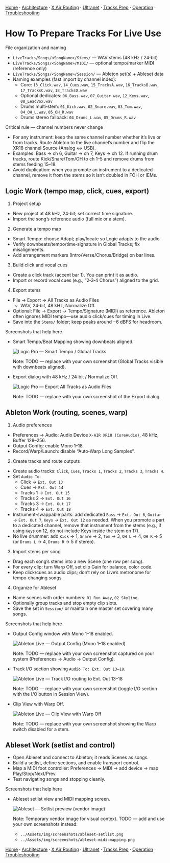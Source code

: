 [Home](../README.md) · [Architecture](architecture.md) · [X Air Routing](xair-routing.md) · [Ultranet](ultranet-routing.md) · [Tracks Prep](tracks-prep.md) · [Operation](operation.md) · [Troubleshooting](troubleshooting.md)

# How To Prepare Tracks For Live Use

File organization and naming
- `LiveTracks/Songs/<SongName>/Stems/` — WAV stems (48 kHz / 24‑bit)
- `LiveTracks/Songs/<SongName>/MIDI/` — optional tempo/marker MIDI (reference only)
- `LiveTracks/Songs/<SongName>/Session/` — Ableton set(s) + Ableset data
- Naming examples (fast import by channel index):
  - Core: `13_Click.wav`, `14_Cues.wav`, `15_TracksA.wav`, `16_TracksB.wav`, `17_TracksC.wav`, `18_TracksD.wav`
  - Optional dedicates: `06_Bass.wav`, `07_Guitar.wav`, `12_Keys.wav`, `08_LeadVox.wav`
  - Drums multi‑stem: `01_Kick.wav`, `02_Snare.wav`, `03_Tom.wav`, `04_OH_L.wav`, `05_OH_R.wav`
  - Drums stereo fallback: `04_Drums_L.wav`, `05_Drums_R.wav`

Critical rule — channel numbers never change
- For any instrument: keep the same channel number whether it’s live or from tracks. Route Ableton to the live channel’s number and flip the XR18 channel Source (Analog ↔ USB).
- Examples: Bass → ch 6, Guitar → ch 7, Keys → ch 12. If running drum tracks, route Kick/Snare/Tom/OH to ch 1–5 and remove drums from stems feeding 15–18.
- Avoid duplication: when you promote an instrument to a dedicated channel, remove it from the stems so it isn’t doubled in FOH or IEMs.

## Logic Work (tempo map, click, cues, export)
1) Project setup
- New project at 48 kHz, 24‑bit; set correct time signature.
- Import the song’s reference audio (full mix or a stem).

2) Generate a tempo map
- Smart Tempo: choose Adapt; play/locate so Logic adapts to the audio.
- Verify downbeats/tempo/time‑signature in Global Tracks; fix misalignments.
- Add arrangement markers (Intro/Verse/Chorus/Bridge) on bar lines.

3) Build click and vocal cues
- Create a click track (accent bar 1). You can print it as audio.
- Import or record vocal cues (e.g., “2‑3‑4 Chorus”) aligned to the grid.

4) Export stems
- File → Export → All Tracks as Audio Files
  - WAV, 24‑bit, 48 kHz, Normalize Off.
- Optional: File → Export → Tempo/Signature (MIDI) as reference. Ableton often ignores MIDI tempo—use audio click/cues for timing in Live.
- Save into the `Stems/` folder; keep peaks around −6 dBFS for headroom.

Screenshots that help here
- Smart Tempo/Beat Mapping showing downbeats aligned.

  ![Logic Pro — Smart Tempo / Global Tracks](../Assets/img/screenshots/logic-smart-tempo.png)

  Note: TODO — replace with your own screenshot (Global Tracks visible with downbeats aligned).

- Export dialog with 48 kHz / 24‑bit / Normalize Off.

  ![Logic Pro — Export All Tracks as Audio Files](../Assets/img/screenshots/logic-export-all-tracks.png)

  Note: TODO — replace with your own screenshot of the Export dialog.

## Ableton Work (routing, scenes, warp)
1) Audio preferences
- Preferences → Audio: Audio Device `X‑AIR XR18 (CoreAudio)`, 48 kHz, Buffer 128–256.
- Output Config: enable Mono 1–18.
- Record/Warp/Launch: disable “Auto‑Warp Long Samples”.

2) Create tracks and route outputs
- Create audio tracks: `Click`, `Cues`, `Tracks 1`, `Tracks 2`, `Tracks 3`, `Tracks 4`.
- Set `Audio To`:
  - Click → `Ext. Out 13`
  - Cues → `Ext. Out 14`
  - Tracks 1 → `Ext. Out 15`
  - Tracks 2 → `Ext. Out 16`
  - Tracks 3 → `Ext. Out 17`
  - Tracks 4 → `Ext. Out 18`
- Instrument‑swappable parts: add dedicated `Bass` → `Ext. Out 6`, `Guitar` → `Ext. Out 7`, `Keys` → `Ext. Out 12` as needed. When you promote a part to a dedicated channel, remove that instrument from the stems (e.g., if using `Keys` on 12, do not include Keys inside the stem on 17).
- No live drummer: add `Kick` → 1, `Snare` → 2, `Tom` → 3, `OH L` → 4, `OH R` → 5 (or `Drums L` → 4, `Drums R` → 5 if stereo).

3) Import stems per song
- Drag each song’s stems into a new Scene (one row per song).
- For every clip: turn Warp Off, set clip Gain for balance, color code.
- Keep click/cues as audio clips; don’t rely on Live’s metronome for tempo‑changing songs.

4) Organize for Ableset
- Name scenes with order numbers: `01 Run Away`, `02 Skyline`.
- Optionally group tracks and stop empty clip slots.
- Save the set in `Session/` or maintain one master set covering many songs.

Screenshots that help here
- Output Config window with Mono 1–18 enabled.

  ![Ableton Live — Output Config (Mono 1–18 enabled)](../Assets/img/screenshots/ableton-prefs-output-config.png)

  Note: TODO — replace with your own screenshot captured on your system (Preferences → Audio → Output Config).

- Track I/O section showing `Audio To: Ext. Out 13–18`.

  ![Ableton Live — Track I/O routing to Ext. Out 13–18](../Assets/img/screenshots/ableton-track-io-ext-out-13-18.png)

  Note: TODO — replace with your own screenshot (toggle I/O section with the I/O button in Session View).

- Clip View with Warp Off.

  ![Ableton Live — Clip View with Warp Off](../Assets/img/screenshots/ableton-clip-warp-off.png)

  Note: TODO — replace with your own screenshot showing the Warp switch disabled for a stem.

## Ableset Work (setlist and control)
- Open Ableset and connect to Ableton; it reads Scenes as songs.
- Build a setlist, define sections, and enable transport control.
- Map a MIDI foot controller: Preferences → MIDI → add device → map Play/Stop/Next/Prev.
- Test navigating songs and stopping cleanly.

Screenshots that help here
- Ableset setlist view and MIDI mapping screen.

  ![Ableset — Setlist preview (vendor image)](https://ableset.app/static/social-card-c0638640604c95617d06bf2323e02cc4.jpg)

  Note: Temporary vendor image for visual context.
  TODO — add and use your own screenshots instead:
  - `../Assets/img/screenshots/ableset-setlist.png`
  - `../Assets/img/screenshots/ableset-midi-mapping.png`

[Home](../README.md) · [Architecture](architecture.md) · [X Air Routing](xair-routing.md) · [Ultranet](ultranet-routing.md) · [Tracks Prep](tracks-prep.md) · [Operation](operation.md) · [Troubleshooting](troubleshooting.md)
